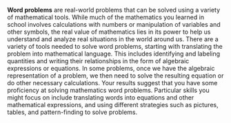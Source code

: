 **Word problems** are real-world problems that can be solved using a variety of mathematical tools. While much of the mathematics you learned in school involves calculations with numbers or manipulation of variables and other symbols, the real value of mathematics lies in its power to help us understand and analyze real situations in the world around us. There are a variety of tools needed to solve word problems, starting with translating the problem into mathematical language. This includes identifying and labeling quantities and writing their relationships in the form of algebraic expressions or equations. In some problems, once we have the algebraic representation of a problem, we then need to solve the resulting equation or do other necessary calculations. Your results suggest that you have some proficiency at solving mathematics word problems. Particular skills you might focus on include translating words into equations and other mathematical expressions, and using different strategies such as pictures, tables, and pattern-finding to solve problems. 

